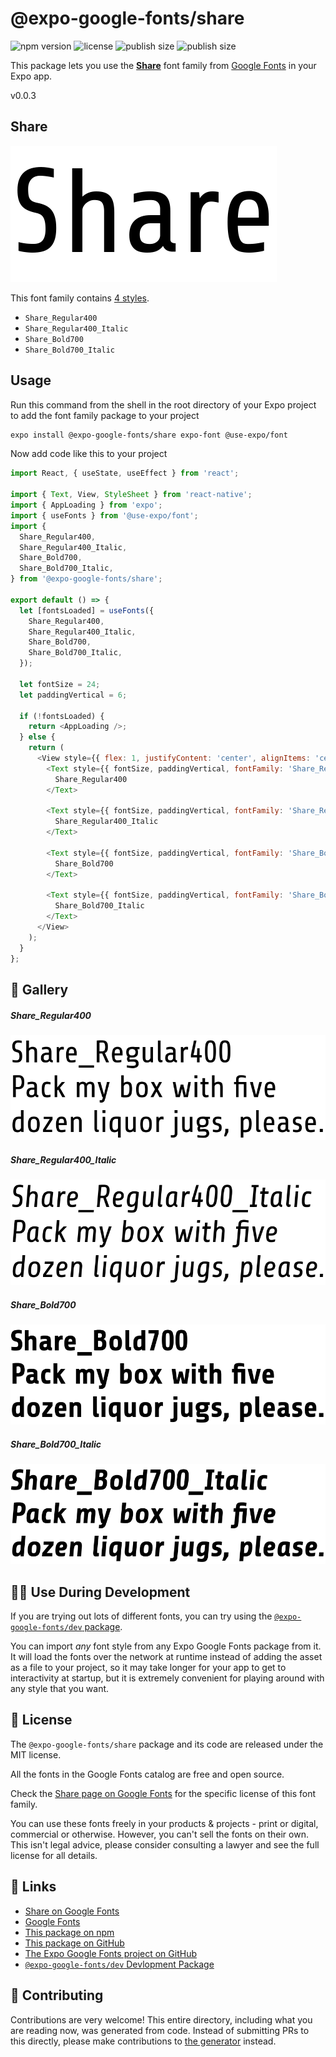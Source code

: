 # @expo-google-fonts/share

![npm version](https://flat.badgen.net/npm/v/@expo-google-fonts/share)
![license](https://flat.badgen.net/github/license/expo/google-fonts)
![publish size](https://flat.badgen.net/packagephobia/install/@expo-google-fonts/share)
![publish size](https://flat.badgen.net/packagephobia/publish/@expo-google-fonts/share)

This package lets you use the [**Share**](https://fonts.google.com/specimen/Share) font family from [Google Fonts](https://fonts.google.com/) in your Expo app.

v0.0.3

## Share

![Share](./font-family.png)

This font family contains [4 styles](#-gallery).

- `Share_Regular400`
- `Share_Regular400_Italic`
- `Share_Bold700`
- `Share_Bold700_Italic`

## Usage

Run this command from the shell in the root directory of your Expo project to add the font family package to your project
```sh
expo install @expo-google-fonts/share expo-font @use-expo/font
```

Now add code like this to your project
```js
import React, { useState, useEffect } from 'react';

import { Text, View, StyleSheet } from 'react-native';
import { AppLoading } from 'expo';
import { useFonts } from '@use-expo/font';
import {
  Share_Regular400,
  Share_Regular400_Italic,
  Share_Bold700,
  Share_Bold700_Italic,
} from '@expo-google-fonts/share';

export default () => {
  let [fontsLoaded] = useFonts({
    Share_Regular400,
    Share_Regular400_Italic,
    Share_Bold700,
    Share_Bold700_Italic,
  });

  let fontSize = 24;
  let paddingVertical = 6;

  if (!fontsLoaded) {
    return <AppLoading />;
  } else {
    return (
      <View style={{ flex: 1, justifyContent: 'center', alignItems: 'center' }}>
        <Text style={{ fontSize, paddingVertical, fontFamily: 'Share_Regular400' }}>
          Share_Regular400
        </Text>

        <Text style={{ fontSize, paddingVertical, fontFamily: 'Share_Regular400_Italic' }}>
          Share_Regular400_Italic
        </Text>

        <Text style={{ fontSize, paddingVertical, fontFamily: 'Share_Bold700' }}>
          Share_Bold700
        </Text>

        <Text style={{ fontSize, paddingVertical, fontFamily: 'Share_Bold700_Italic' }}>
          Share_Bold700_Italic
        </Text>
      </View>
    );
  }
};

```

## 🔡 Gallery

##### Share_Regular400
![Share_Regular400](./c1621fb56fac35ccedec411f3ee0e726ca8c3b6c1e5616fcaec194d0e26c1207.ttf.png)

##### Share_Regular400_Italic
![Share_Regular400_Italic](./e7c900b0cd2cdfb860519a4df3b0242ad6ae849a1fcb892760fbf78e93214626.ttf.png)

##### Share_Bold700
![Share_Bold700](./283b89ac6d01b1444d546b1992f9ce7ab0f1ecda06b9d33769bbbf3ee979a76c.ttf.png)

##### Share_Bold700_Italic
![Share_Bold700_Italic](./a8f8a01adf843c6551142bd88a1f437fa3b739e7dbaaef798f80a5500afae4d3.ttf.png)


## 👩‍💻 Use During Development

If you are trying out lots of different fonts, you can try using the [`@expo-google-fonts/dev` package](https://github.com/expo/google-fonts/tree/master/font-packages/dev#readme).

You can import *any* font style from any Expo Google Fonts package from it. It will load the fonts
over the network at runtime instead of adding the asset as a file to your project, so it may take longer
for your app to get to interactivity at startup, but it is extremely convenient
for playing around with any style that you want.

## 📖 License

The `@expo-google-fonts/share` package and its code are released under the MIT license.

All the fonts in the Google Fonts catalog are free and open source.

Check the [Share page on Google Fonts](https://fonts.google.com/specimen/Share) for the specific license of this font family.

You can use these fonts freely in your products & projects - print or digital, commercial or otherwise. However, you can't sell the fonts on their own. This isn't legal advice, please consider consulting a lawyer and see the full license for all details.

## 🔗 Links

- [Share on Google Fonts](https://fonts.google.com/specimen/Share)
- [Google Fonts](https://fonts.google.com/)
- [This package on npm](https://www.npmjs.com/package/@expo-google-fonts/share)
- [This package on GitHub](https://github.com/expo/google-fonts/tree/master/font-packages/share)
- [The Expo Google Fonts project on GitHub](https://github.com/expo/google-fonts)
- [`@expo-google-fonts/dev` Devlopment Package](https://github.com/expo/google-fonts/tree/master/font-packages/dev)


## 🤝 Contributing

Contributions are very welcome! This entire directory, including what you are reading now, was generated from code. Instead of submitting PRs to this directly, please make contributions to [the generator](https://github.com/expo/google-fonts/tree/master/packages/generator) instead.
